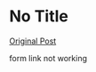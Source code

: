 # No Title

[Original Post](https://discourse.onlinedegree.iitm.ac.in/t/168449/7)

<p>form link not working</p>